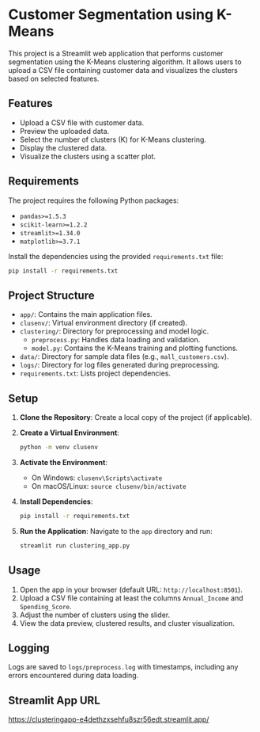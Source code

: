 # Customer Segmentation using K-Means

This project is a Streamlit web application that performs customer segmentation using the K-Means clustering algorithm. It allows users to upload a CSV file containing customer data and visualizes the clusters based on selected features.

## Features
- Upload a CSV file with customer data.
- Preview the uploaded data.
- Select the number of clusters (K) for K-Means clustering.
- Display the clustered data.
- Visualize the clusters using a scatter plot.

## Requirements
The project requires the following Python packages:
- `pandas>=1.5.3`
- `scikit-learn>=1.2.2`
- `streamlit>=1.34.0`
- `matplotlib>=3.7.1`

Install the dependencies using the provided `requirements.txt` file:
```bash
pip install -r requirements.txt
```

## Project Structure
- `app/`: Contains the main application files.
- `clusenv/`: Virtual environment directory (if created).
- `clustering/`: Directory for preprocessing and model logic.
  - `preprocess.py`: Handles data loading and validation.
  - `model.py`: Contains the K-Means training and plotting functions.
- `data/`: Directory for sample data files (e.g., `mall_customers.csv`).
- `logs/`: Directory for log files generated during preprocessing.
- `requirements.txt`: Lists project dependencies.

## Setup
1. **Clone the Repository**:
   Create a local copy of the project (if applicable).
   
2. **Create a Virtual Environment**:
   ```bash
   python -m venv clusenv
   ```

3. **Activate the Environment**:
   - On Windows: `clusenv\Scripts\activate`
   - On macOS/Linux: `source clusenv/bin/activate`

4. **Install Dependencies**:
   ```bash
   pip install -r requirements.txt
   ```

5. **Run the Application**:
   Navigate to the `app` directory and run:
   ```bash
   streamlit run clustering_app.py
   ```

## Usage
1. Open the app in your browser (default URL: `http://localhost:8501`).
2. Upload a CSV file containing at least the columns `Annual_Income` and `Spending_Score`.
3. Adjust the number of clusters using the slider.
4. View the data preview, clustered results, and cluster visualization.

## Logging
Logs are saved to `logs/preprocess.log` with timestamps, including any errors encountered during data loading.

## Streamlit App URL
https://clusteringapp-e4dethzxsehfu8szr56edt.streamlit.app/